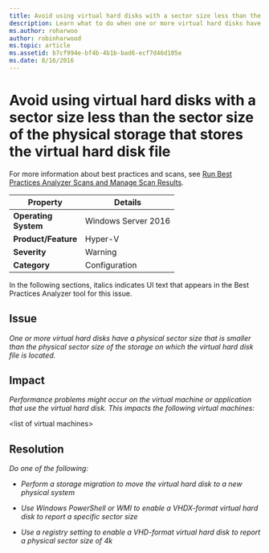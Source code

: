 ```yaml
---
title: Avoid using virtual hard disks with a sector size less than the sector size of the physical storage that stores the virtual hard disk file
description: Learn what to do when one or more virtual hard disks have a physical sector size that is smaller than the physical sector size of the storage on which the virtual hard disk file is located.
ms.author: roharwoo
author: robinharwood
ms.topic: article
ms.assetid: b7cf994e-bf4b-4b1b-bad6-ecf7d46d105e
ms.date: 8/16/2016
---
```

# Avoid using virtual hard disks with a sector size less than the sector size of the physical storage that stores the virtual hard disk file

>

For more information about best practices and scans, see [Run Best Practices Analyzer Scans and Manage Scan Results](/previous-versions/windows/it-pro/windows-server-2012-R2-and-2012/hh831400(v=ws.11)).

|Property|Details|
|-|-|
|**Operating** <br />**System**|Windows Server 2016|
|**Product/Feature**|Hyper-V|
|**Severity**|Warning|
|**Category**|Configuration|

In the following sections, italics indicates UI text that appears in the Best Practices Analyzer tool for this issue.

## **Issue**
*One or more virtual hard disks have a physical sector size that is smaller than the physical sector size of the storage on which the virtual hard disk file is located.*

## **Impact**
*Performance problems might occur on the virtual machine or application that use the virtual hard disk. This impacts the following virtual machines:*

\<list of virtual machines>

## **Resolution**
*Do one of the following:*

-   *Perform a storage migration to move the virtual hard disk to a new physical system*

-   *Use Windows PowerShell or WMI to enable a VHDX-format virtual hard disk to report a specific sector size*

-   *Use a registry setting to enable a VHD-format virtual hard disk to report a physical sector size of 4k*
